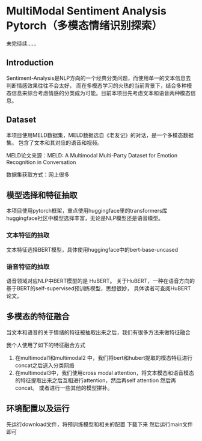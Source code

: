 # MultiModal Sentiment Analysis Pytorch（多模态情绪识别探索）
未完待续......


## Introduction 

Sentiment-Analysis是NLP方向的一个经典分类问题，而使用单一的文本信息去判断情感效果往往不会太好，
而在多模态学习的火热的当前背景下，结合多种模态信息来综合考虑情感的分类成为可能。目前本项目先考虑文本和语音两种模态信息。


## Dataset 

本项目使用MELD数据集，MELD数据选自《老友记》的对话，是一个多模态数据集。
包含了文本和其对应的语音和视频。

MELD论文来源：MELD: A Multimodal Multi-Party Dataset for Emotion Recognition in Conversation

数据集获取方式：网上很多


## 模型选择和特征抽取
 
本项目使用pytorch框架，重点使用huggingface里的transformers库
huggingface社区中模型选择丰富，无论是NLP模型还是语音模型。


### 文本特征的抽取

文本特征选择BERT模型，具体使用huggingface中的bert-base-uncased

### 语音特征的抽取

语音领域对应NLP中BERT模型的是 HuBERT。
关于HuBERT，一种在语音方向的基于BERT的self-supervised预训练模型，思想很妙，
具体读者可查阅HuBERT论文。


## 多模态的特征融合

当文本和语音的关于情绪的特征被抽取出来之后，我们有很多方法来做特征融合

我个人使用了如下的特征融合方式
1. 在multimodal1和multimodal2 中，我们将bert和hubert提取的模态特征进行concat之后送入分类网络
2. 在multimodal3中，我们使用cross modal attention，将文本模态和语音模态的特征提取出来之后互相进行attention，然后再self attention 然后再 concat。 或者进行一些其他的模型拼补。


## 环境配置以及运行

先运行download文件，将预训练模型和相关的配置 下载下来
然后运行main文件即可